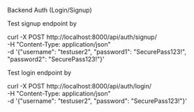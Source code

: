 Backend Auth (Login/Signup)

Test signup endpoint by

curl -X POST http://localhost:8000/api/auth/signup/ \
  -H "Content-Type: application/json" \
  -d '{"username": "testuser2", "password1": "SecurePass123!", "password2": "SecurePass123!"}'

Test login endpoint by

curl -X POST http://localhost:8000/api/auth/login/ \
  -H "Content-Type: application/json" \
  -d '{"username": "testuser2", "password": "SecurePass123!"}'

